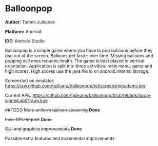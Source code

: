 # Balloonpop
**Author:** Tommi Julkunen

**Platform:** Android

**IDE:** Android Studio

Balloonpop is a simple game where you have to pop balloons before they rise out of the screen.
Balloons get faster over time. Missing balloons and popping evil ones reduces health.
The game is best played in vertical orientation.
Application is split into three activities: main menu, game and high scores.
High scores use the java file io on android internal storage.

Screenshot on emulator: https://raw.github.com/tjulkune/balloonpop/rel/screenshots/demo.jpg

Current APK: https://github.com/tjulkune/balloonpop/blob/rel/apk/bpop-signed.apk?raw=true

##TODO
~~More uniform balloon spawning~~ **Done**

~~Less CPU impact~~ **Done**

~~GUI and graphics improvements~~ **Done**

Possible extra features and incremental improvements
